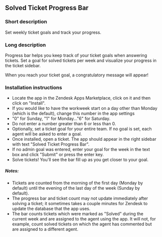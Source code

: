 ## Solved Ticket Progress Bar

### Short description

Set weekly ticket goals and track your progress.

### Long description

Progress bar helps you keep track of your ticket goals when answering tickets. Set a goal for solved tickets per week and visualize your progress in the ticket sidebar.

When you reach your ticket goal, a congratulatory message will appear!

### Installation instructions

* Locate the app in the Zendesk Apps Marketplace, click on it and then click on "Install".
* If you would like to have the workweek start on a day other than Monday (which is the default), change this number in the app settings
* "0" for Sunday, "1" for Monday..."6" for Saturday.
* Do not enter a number greater than 6 or less than 0.
* Optionally, set a ticket goal for your entire team. If no goal is set, each agent will be asked to enter a goal.
* Once installed, open a ticket. The app should appear in the right sidebar with text "Solved Ticket Progress Bar".
* If no admin goal was entered, enter your goal for the week in the text box and click "Submit" or press the enter key.
* Solve tickets! You'll see the bar fill up as you get closer to your goal.

##### Notes:
* Tickets are counted from the morning of the first day (Monday by default) until the evening of the last day of the week (Sunday by default).
* The progress bar and ticket count may not update immediately after solving a ticket; it sometimes takes a couple minutes for Zendesk to update the database that the app uses.
* The bar counts tickets which were marked as "Solved" during the current week and are assigned to the agent using the app. It will not, for example, count solved tickets on which the agent has commented but are assigned to a different agent.
